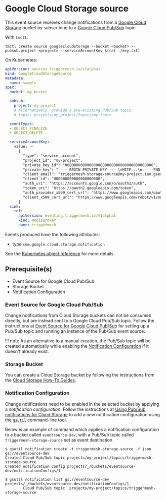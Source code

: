 # Google Cloud Storage source

This event source receives change notifications from a [Google Cloud Storage][gc-storage] bucket by subscribing to a [Google Cloud Pub/Sub][gc-storage-events] topic.

With `tmctl`:

```
tmctl create source googlecloudstorage --bucket <bucket> --pubsub.project <project> --serviceAccountKey $(cat ./key.txt)
```

On Kubernetes:

```yaml
apiVersion: sources.triggermesh.io/v1alpha1
kind: GoogleCloudStorageSource
metadata:
  name: sample
spec:
  bucket: my-bucket

  pubsub:
    project: my-project
    # Alternatively, provide a pre-existing Pub/Sub topic:
    # topic: projects/my-project/topics/my-topic

  eventTypes:
  - OBJECT_FINALIZE
  - OBJECT_DELETE

  serviceAccountKey:
    value: >-
      {
        "type": "service_account",
        "project_id": "my-project",
        "private_key_id": "0000000000000000000000000000000000000000",
        "private_key": "-----BEGIN PRIVATE KEY-----\nMIIE...\n-----END PRIVATE KEY-----\n",
        "client_email": "triggermesh-storage-source@my-project.iam.gserviceaccount.com",
        "client_id": "000000000000000000000",
        "auth_uri": "https://accounts.google.com/o/oauth2/auth",
        "token_uri": "https://oauth2.googleapis.com/token",
        "auth_provider_x509_cert_url": "https://www.googleapis.com/oauth2/v1/certs",
        "client_x509_cert_url": "https://www.googleapis.com/robot/v1/metadata/x509/triggermesh-storage-source%40my-project.iam.gserviceaccount.com"
      }
  sink:
    ref:
      apiVersion: eventing.triggermesh.io/v1alpha1
      kind: RedisBroker
      name: triggermesh
```

Events produced have the following attributes:

* type `com.google.cloud.storage.notification`

See the [Kubernetes object reference](../../reference/sources/#sources.triggermesh.io/v1alpha1.GoogleCloudStorageSource) for more details.

## Prerequisite(s)

- Event Source for Google Cloud Pub/Sub
- Storage Bucket
- Notification Configuration

### Event Source for Google Cloud Pub/Sub

Change notifications from Cloud Storage buckets can not be consumed directly, but are instead sent to a Google Cloud
Pub/Sub topic. Follow the instructions at [Event Source for Google Cloud Pub/Sub](./googlecloudpubsub.md) for setting up
a Pub/Sub topic and running an instance of the Pub/Sub event source.

!!! note
    As an alternative to a manual creation, the Pub/Sub topic will be created automatically while enabling the
    [Notification Configuration](#notification-configuration) if it doesn't already exist.

### Storage Bucket

You can create a Cloud Storage bucket by following the instructions from the [Cloud Storage How-To
Guides][gc-storage-howto].

### Notification Configuration

Change notifications need to be enabled in the selected bucket by applying a _notification configuration_. Follow the
instructions at [Using Pub/Sub notifications for Cloud Storage][gc-storage-setup] to add a new notification
configuration using the [`gsutil`][gsutil] command-line tool.

Below is an example of command which applies a notification configuration to a bucket called `eventsource-dev`, with a
Pub/Sub topic called `triggermesh-storage-source` set as event destination.

```console
$ gsutil notification create -t triggermesh-storage-source -f json gs://eventsource-dev
Created Cloud Pub/Sub topic projects/my-project/topics/triggermesh-storage-source
Created notification config projects/_/buckets/eventsource-dev/notificationConfigs/1
```

```console
$ gsutil notification list gs://eventsource-dev
projects/_/buckets/eventsource-dev/notificationConfigs/1
        Cloud Pub/Sub topic: projects/my-project/topics/triggermesh-storage-source
```

[gc-storage]: https://cloud.google.com/storage/docs/introduction
[gc-storage-events]: https://cloud.google.com/storage/docs/pubsub-notifications
[gc-storage-howto]: https://cloud.google.com/storage/docs/how-to
[gc-storage-svcacc]: https://cloud.google.com/storage/docs/projects#service-accounts
[gc-storage-setup]: https://cloud.google.com/storage/docs/reporting-changes
[gsutil]: https://cloud.google.com/storage/docs/gsutil
